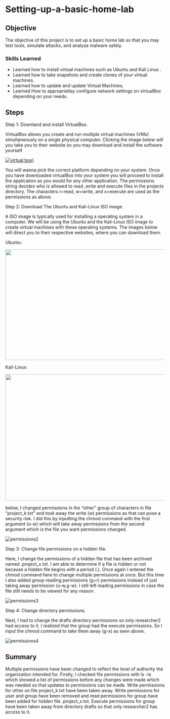 # Setting-up-a-basic-home-lab

## Objective
The objective of this project is to set up a basic home lab so that you may test tools, simulate attacks, and analyze malware safely.


### Skills Learned

- Learned how to install virtual machines such as Ubuntu and Kali Linux .
- Learned how to take snapshots and create clones of your virtual machines.
- Learned how to update and update Virtual Machines.
- Learned How to appropriatley configure network settings on virtualBox depending on your needs.

## Steps

Step 1:
Downlaod and install VirtualBox.

VirtualBox allows you create and run multiple virtual machines (VMs) simultaneously on a single physical computer. Clicking the image below will you take you to their website so you may download and install the software yourself 

<a href="https://www.virtualbox.org/wiki/Downloads">![virtual box](https://github.com/user-attachments/assets/b3395578-653e-4109-b868-6272013de321))</a>


You will wanna pick the correct platform depending on your system. Once you have downloaded virtualBox into your system you will proceed to install the application as you would for any other application. 
The permissions string decides who is allowed to read ,write and execute files in the projects directory. The characters r=read, w=write, and x=execute are used as the permissions as above.

Step 2:
Download The Ubuntu and Kali-Linux ISO image.

A ISO image is typically used for installing a operating system in a computer. We will be using the Ubuntu and the Kali-Linux ISO image to create virtual machines with these operating systems. The images below will direct you to their respective websites, where you can download them.

Ubuntu:

<a href="https://ubuntu.com/download/desktop#how-to-install"><img src="https://github.com/user-attachments/assets/93922b10-cbbf-4581-91f5-4f6f359706dc" width="600" height="350"></a>

Kali-Linux:

<a href="https://www.kali.org/get-kali/#kali-installer-images"><img src="https://github.com/user-attachments/assets/8e975e6b-6306-4b07-abd9-7d58f5612214" width="600" height="400"></a>


below, I changed permissions in the “other” group of characters in file “project_k.txt” and took away the write (w) permissions as that can pose a security risk. I did this by inputting the chmod command with the first argument (o-w) which will take away permissions from the second argument which is the file you want permissions changed.

![permissions2](https://github.com/VegaL101/File-permissions-lab./assets/166334918/64441a6d-b114-499f-a53d-e3c7a2745114)

Step 3:
Change file permissions on a hidden file.

Here, I change the permissions of a hidden file that has been archived named .project_x.txt. I am able to determine if a file is hidden or not because a hidden file begins with a period (.). Once again I entered the chmod command here to change multiple permissions at once. But this time I also added group reading permissions (g+r) permissions instead of just taking away permission (u-w,g-w). I still left reading permissions in case the file still needs to be viewed for any reason.

![permissions3](https://github.com/VegaL101/File-permissions-lab./assets/166334918/1f4a4e9c-20e5-43f6-80c9-53c4e8e32158)

Step 4:
Change directory permissions.

Next, I had to change the drafts directory permissions so only researcher2 had access to it. I realized that the group had the execute permissions. So I input the chmod command to take them away (g-x) as seen above.

![permissions4](https://github.com/VegaL101/File-permissions-lab./assets/166334918/b297a9a2-3b2b-4bb4-a678-d0f1b0d6af38)

## Summary
Multiple permissions have been changed to reflect the level of authority the organization intended for. Firstly, I checked file permissions with  ls -la which showed a list of permissions before any changes were made which was needed so that updates to permissions can be made.  Write permissions for other on file project_k.txt have been taken away.  Write permissions for user and group have been removed and read permissions for group have been added for hidden file .project_x.txt. Execute permissions for group have been taken away from directory drafts so that only researcher2 has access to it.



